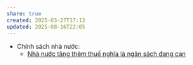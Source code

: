 ```yaml
---
share: true
created: 2025-03-27T17:13
updated: 2025-08-16T22:05
---
```

- Chính sách nhà nước: 
    - [Nhà nước tăng thêm thuế nghĩa là ngân sách đang cạn](../Kinh%20t%E1%BA%BF/Kinh%20t%E1%BA%BF%20h%C3%A0ng%20ho%C3%A1.%20Ti%E1%BB%81n%20t%E1%BB%87/Ch%C3%ADnh%20s%C3%A1ch%20nh%C3%A0%20n%C6%B0%E1%BB%9Bc/Nh%C3%A0%20n%C6%B0%E1%BB%9Bc%20t%C4%83ng%20th%C3%AAm%20thu%E1%BA%BF%20ngh%C4%A9a%20l%C3%A0%20ng%C3%A2n%20s%C3%A1ch%20%C4%91ang%20c%E1%BA%A1n.md)


